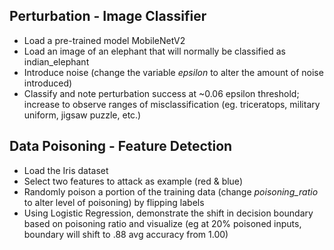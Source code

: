 ## Perturbation - Image Classifier

* Load a pre-trained model MobileNetV2
* Load an image of an elephant that will normally be classified as indian_elephant
* Introduce noise (change the variable *epsilon* to alter the amount of noise introduced)
* Classify and note perturbation success at ~0.06 epsilon threshold; increase to observe ranges of misclassification (eg. triceratops, military uniform, jigsaw puzzle, etc.)

## Data Poisoning - Feature Detection
* Load the Iris dataset
* Select two features to attack as example (red & blue)
* Randomly poison a portion of the training data (change *poisoning_ratio* to alter level of poisoning) by flipping labels
*  Using Logistic Regression, demonstrate the shift in decision boundary based on poisoning ratio and visualize (eg at 20% poisoned inputs, boundary will shift to .88 avg accuracy from 1.00)
